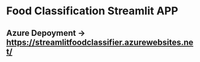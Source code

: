 # Food Classification Streamlit APP

## Azure Depoyment -> https://streamlitfoodclassifier.azurewebsites.net/

